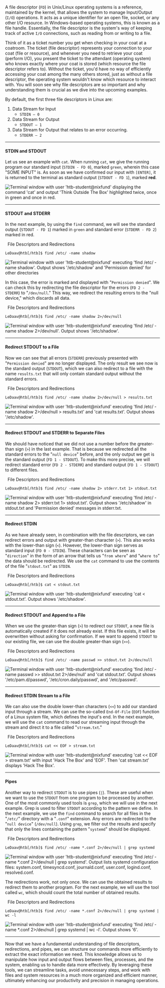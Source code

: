 
A file descriptor (`FD`) in Unix/Linux operating systems is a reference, maintained by the kernel, that allows the system to manage Input/Output (`I/O`) operations. It acts as a unique identifier for an open file, socket, or any other I/O resource. In Windows-based operating systems, this is known as a file handle. Essentially, the file descriptor is the system's way of keeping track of active `I/O` connections, such as reading from or writing to a file.

Think of it as a ticket number you get when checking in your coat at a coatroom. The ticket (file descriptor) represents your connection to your coat (file or resource), and whenever you need to retrieve your coat (perform I/O), you present the ticket to the attendant (operating system) who knows exactly where your coat is stored (which resource the file descriptor refers to). Without the ticket, you'd have no way of efficiently accessing your coat among the many others stored, just as without a file descriptor, the operating system wouldn't know which resource to interact with. You will soon see why file descriptors are so important and why understanding them is crucial as we dive into the upcoming examples.

By default, the first three file descriptors in Linux are:

1. Data Stream for Input
    - `STDIN – 0`
2. Data Stream for Output
    - `STDOUT – 1`
3. Data Stream for Output that relates to an error occurring.
    - `STDERR – 2`

---

#### STDIN and STDOUT

Let us see an example with `cat`. When running `cat`, we give the running program our standard input (`STDIN - FD 0`), marked `green`, wherein this case "SOME INPUT" is. As soon as we have confirmed our input with `[ENTER]`, it is returned to the terminal as standard output (`STDOUT - FD 1`), marked **red**.

![Terminal window with user 'htb-student@nixfund' displaying the command 'cat' and output 'Think Outside The Box' highlighted twice, once in green and once in red.](https://academy.hackthebox.com/storage/modules/18/find0.png)

---

#### STDOUT and STDERR

In the next example, by using the `find` command, we will see the standard output (`STDOUT - FD 1`) marked in `green` and standard error (`STDERR - FD 2`) marked in red.

  File Descriptors and Redirections

```shell-session
LeDaav@htb[/htb]$ find /etc/ -name shadow
```

![Terminal window with user 'htb-student@nixfund' executing 'find /etc/ -name shadow'. Output shows '/etc/shadow' and 'Permission denied' for other directories](https://academy.hackthebox.com/storage/modules/18/find1.png)

In this case, the error is marked and displayed with "`Permission denied`". We can check this by redirecting the file descriptor for the errors (`FD 2 - STDERR`) to "`/dev/null`." This way, we redirect the resulting errors to the "null device," which discards all data.

  File Descriptors and Redirections

```shell-session
LeDaav@htb[/htb]$ find /etc/ -name shadow 2>/dev/null
```

![Terminal window with user 'htb-student@nixfund' executing 'find /etc/ -name shadow 2>/dev/null'. Output shows '/etc/shadow'.](https://academy.hackthebox.com/storage/modules/18/find2.png)

---

#### Redirect STDOUT to a File

Now we can see that all errors (`STDERR`) previously presented with "`Permission denied`" are no longer displayed. The only result we see now is the standard output (`STDOUT`), which we can also redirect to a file with the name `results.txt` that will only contain standard output without the standard errors.

  File Descriptors and Redirections

```shell-session
LeDaav@htb[/htb]$ find /etc/ -name shadow 2>/dev/null > results.txt
```

![Terminal window with user 'htb-student@nixfund' executing 'find /etc/ -name shadow 2>/dev/null > results.txt' and 'cat results.txt'. Output shows '/etc/shadow'.](https://academy.hackthebox.com/storage/modules/18/find3.png)

---

#### Redirect STDOUT and STDERR to Separate Files

We should have noticed that we did not use a number before the greater-than sign (`>`) in the last example. That is because we redirected all the standard errors to the "`null device`" before, and the only output we get is the standard output (`FD 1 - STDOUT`). To make this more precise, we will redirect standard error (`FD 2 - STDERR`) and standard output (`FD 1 - STDOUT`) to different files.

  File Descriptors and Redirections

```shell-session
LeDaav@htb[/htb]$ find /etc/ -name shadow 2> stderr.txt 1> stdout.txt
```

![Terminal window with user 'htb-student@nixfund' executing 'find /etc/ -name shadow 2> stderr.txt 1> stdout.txt'. Output shows '/etc/shadow' in stdout.txt and 'Permission denied' messages in stderr.txt.](https://academy.hackthebox.com/storage/modules/18/find4.png)

---

#### Redirect STDIN

As we have already seen, in combination with the file descriptors, we can redirect errors and output with greater-than character (`>`). This also works with the lower-than sign (`<`). However, the lower-than sign serves as standard input (`FD 0 - STDIN`). These characters can be seen as "`direction`" in the form of an arrow that tells us "`from where`" and "`where to`" the data should be redirected. We use the `cat` command to use the contents of the file "`stdout.txt`" as `STDIN`.

  File Descriptors and Redirections

```shell-session
LeDaav@htb[/htb]$ cat < stdout.txt
```

![Terminal window with user 'htb-student@nixfund' executing 'cat < stdout.txt'. Output shows '/etc/shadow'.](https://academy.hackthebox.com/storage/modules/18/find5.png)

---

#### Redirect STDOUT and Append to a File

When we use the greater-than sign (`>`) to redirect our `STDOUT`, a new file is automatically created if it does not already exist. If this file exists, it will be overwritten without asking for confirmation. If we want to append `STDOUT` to our existing file, we can use the double greater-than sign (`>>`).

  File Descriptors and Redirections

```shell-session
LeDaav@htb[/htb]$ find /etc/ -name passwd >> stdout.txt 2>/dev/null
```

![Terminal window with user 'htb-student@nixfund' executing 'find /etc/ -name passwd >> stdout.txt 2>/dev/null' and 'cat stdout.txt'. Output shows '/etc/pam.d/passwd', '/etc/cron.daily/passwd', and '/etc/passwd'.](https://academy.hackthebox.com/storage/modules/18/find9.png)

---

#### Redirect STDIN Stream to a File

We can also use the double lower-than characters (`<<`) to add our standard input through a stream. We can use the so-called `End-Of-File` (`EOF`) function of a Linux system file, which defines the input's end. In the next example, we will use the `cat` command to read our streaming input through the stream and direct it to a file called "`stream.txt`."

  File Descriptors and Redirections

```shell-session
LeDaav@htb[/htb]$ cat << EOF > stream.txt
```

![Terminal window with user 'htb-student@nixfund' executing 'cat << EOF > stream.txt' with input 'Hack The Box' and 'EOF'. Then 'cat stream.txt' displays 'Hack The Box'.](https://academy.hackthebox.com/storage/modules/18/find6.png)

---

#### Pipes

Another way to redirect `STDOUT` is to use pipes (`|`). These are useful when we want to use the `STDOUT` from one program to be processed by another. One of the most commonly used tools is `grep`, which we will use in the next example. Grep is used to filter `STDOUT` according to the pattern we define. In the next example, we use the `find` command to search for all files in the "`/etc/`" directory with a "`.conf`" extension. Any errors are redirected to the "`null device`" (`/dev/null`). Using `grep`, we filter out the results and specify that only the lines containing the pattern "`systemd`" should be displayed.

  File Descriptors and Redirections

```shell-session
LeDaav@htb[/htb]$ find /etc/ -name *.conf 2>/dev/null | grep systemd
```

![Terminal window with user 'htb-student@nixfund' executing 'find /etc/ -name *.conf 2>/dev/null | grep systemd'. Output lists systemd configuration files: system.conf, timesyncd.conf, journald.conf, user.conf, logind.conf, resolved.conf.](https://academy.hackthebox.com/storage/modules/18/find7.png)

The redirections work, not only once. We can use the obtained results to redirect them to another program. For the next example, we will use the tool called `wc`, which should count the total number of obtained results.

  File Descriptors and Redirections

```shell-session
LeDaav@htb[/htb]$ find /etc/ -name *.conf 2>/dev/null | grep systemd | wc -l
```

![Terminal window with user 'htb-student@nixfund' executing 'find /etc/ -name *.conf 2>/dev/null | grep systemd | wc -l'. Output shows '6'.](https://academy.hackthebox.com/storage/modules/18/find8.png)

---

Now that we have a fundamental understanding of file descriptors, redirections, and pipes, we can structure our commands more efficiently to extract the exact information we need. This knowledge allows us to manipulate how input and output flows between files, processes, and the system, enabling us to handle data more effectively. By leveraging these tools, we can streamline tasks, avoid unnecessary steps, and work with files and system resources in a much more organized and efficient manner, ultimately enhancing our productivity and precision in managing operations.